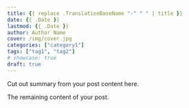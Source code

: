 ```yaml
---
title: {{ replace .TranslationBaseName "-" " " | title }}
date: {{ .Date }}
lastmod: {{ .Date }}
author: Author Name
cover: /img/cover.jpg
categories: ["category1"]
tags: ["tag1", "tag2"]
# showcase: true
draft: true
---
```


Cut out summary from your post content here.

<!--more-->

The remaining content of your post.
